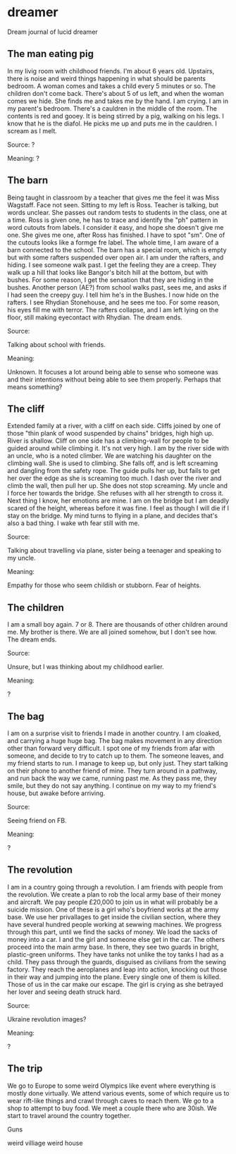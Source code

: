 dreamer
=======

Dream journal of lucid dreamer


The man eating pig
------------------

In my livig room with childhood friends. I'm about 6 years old. Upstairs, there is noise and weird things happening in what should be parents bedroom. A woman comes and takes a child every 5 minutes or so. The children don't come back. There's about 5 of us left, and when the woman comes we hide. She finds me and takes me by the hand. I am crying. I am in my parent's bedroom. There's a cauldren in the middle of the room. The contents is red and gooey. It is being stirred by a pig, walking on his legs. I know that he is the diafol. He picks me up and puts me in the cauldren. I scream as I melt.

Source: ?

Meaning: ?


The barn
--------

Being taught in classroom by a teacher that gives me the feel it was Miss Wagstaff. Face not seen. Sitting to my left is Ross. Teacher is talking, but words unclear. She passes out random tests to students in the class, one at a time. Ross is given one, he has to trace and identify the "ph" pattern in word cutouts from labels. I consider it easy, and hope she doesn't give me one. She gives me one, after Ross has finished. I have to spot "sm". One of the cutouts looks like a formge fre label. The whole time, I am aware of a barn connected to the school. The barn has a special room, which is empty but with some rafters suspended over open air. I am under the rafters, and hiding. I see someone walk past. I get the feeling they are a creep. They walk up a hill that looks like Bangor's bitch hill at the bottom, but with bushes. For some reason, I get the sensation that they are hiding in the bushes. Another person (AE?) from school walks past, sees me, and asks if I had seen the creepy guy. I tell him he's in the Bushes. I now hide on the rafters. I see Rhydian Stonehouse, and he sees me too. For some reason, his eyes fill me with terror. The rafters collapse, and I am left lying on the floor, still making eyecontact with Rhydian. The dream ends.

Source:

Talking about school with friends.

Meaning:

Unknown. It focuses a lot around being able to sense who someone was and their intentions without being able to see them properly. Perhaps that means something?


The cliff
---------

Extended family at a river, with a cliff on each side. Cliffs joined by one of those "thin plank of wood suspended by chains" bridges, high high up. River is shallow. Cliff on one side has a climbing-wall for people to be guided around while climbing it. It's not very high. I am by the river side with an uncle, who is a noted climber. We are watching his daughter on the climbing wall. She is used to climbing. She falls off, and is left screaming and dangling from the safety rope. The guide pulls her up, but fails to get her over the edge as she is screaming too much. I dash over the river and climb the wall, then pull her up. She does not stop screaming. My uncle and I force her towards the bridge. She refuses with all her strength to cross it. Next thing I know, her emotions are mine. I am on the bridge but I am deadly scared of the height, whereas before it was fine. I feel as though I will die if I stay on the bridge. My mind turns to flying in a plane, and decides that's also a bad thing. I wake wth fear still with me.

Source:

Talking about travelling via plane, sister being a teenager and speaking to my uncle.

Meaning:

Empathy for those who seem childish or stubborn. Fear of heights.

The children
------------

I am a small boy again. 7 or 8. There are thousands of other children around me. My brother is there. We are all joined somehow, but I don't see how. The dream ends.

Source:

Unsure, but I was thinking about my childhood earlier.

Meaning:

?

The bag
-------

I am on a surprise visit to friends I made in another country. I am cloaked, and carrying a huge huge bag. The bag makes movement in any direction other than forward very difficult. I spot one of my friends from afar with someone, and decide to try to catch up to them. The someone leaves, and my friend starts to run. I manage to keep up, but only just. They start talking on their phone to another friend of mine. They turn around in a pathway, and run back the way we came, running past me. As they pass me, they smile, but they do not say anything. I continue on my way to my friend's house, but awake before arriving.

Source:

Seeing friend on FB.

Meaning:

?

The revolution
--------------

I am in a country going through a revolution. I am friends with people from the revolution. We create a plan to rob the local army base of their money and aircraft. We pay people £20,000 to join us in what will probably be a suicide mission. One of these is a girl who's boyfriend works at the army base. We use her privallages to get inside the civilian section, where they have several hundred people working at sewwing machines. We progress through this part, until we find the sacks of money. We load the sacks of money into a car. I and the girl and someone else get in the car. The others proceed into the main army base. In there, they see two guards in bright, plastic-green uniforms. They have tanks not unlike the toy tanks I had as a child. They pass through the guards, disguised as civilians from the sewing factory. They reach the aeroplanes and leap into action, knocking out those in their way and jumping into the plane. Every single one of them is killed. Those of us in the car make our escape. The girl is crying as she betrayed her lover and seeing death struck hard. 

Source:

Ukraine revolution images?

Meaning:

?

The trip
--------

We go to Europe to some weird Olympics like event where everything is mostly done virtually. We attend various events, some of which require us to wear rift-like things and crawl through caves to reach them. We go to a shop to attempt to buy food. We meet a couple there who are 30ish. We start to travel around the country together.

Guns

weird villiage
weird house
